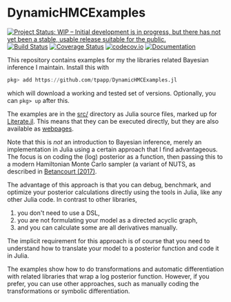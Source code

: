 # DynamicHMCExamples

[![Project Status: WIP – Initial development is in progress, but there has not yet been a stable, usable release suitable for the public.](http://www.repostatus.org/badges/latest/wip.svg)](http://www.repostatus.org/#wip)
[![Build Status](https://travis-ci.org/tpapp/DynamicHMCExamples.jl.svg?branch=master)](https://travis-ci.org/tpapp/DynamicHMCExamples.jl)
[![Coverage Status](https://coveralls.io/repos/tpapp/DynamicHMCExamples.jl/badge.svg?branch=master&service=github)](https://coveralls.io/github/tpapp/DynamicHMCExamples.jl?branch=master)
[![codecov.io](http://codecov.io/github/tpapp/DynamicHMCExamples.jl/coverage.svg?branch=master)](http://codecov.io/github/tpapp/DynamicHMCExamples.jl?branch=master)
[![Documentation](https://img.shields.io/badge/docs-latest-blue.svg)](https://tpapp.github.io/DynamicHMCExamples.jl/latest)

This repository contains examples for my the libraries related Bayesian inference I maintain. Install this with

```julia
pkg> add https://github.com/tpapp/DynamicHMCExamples.jl
```

which will download a working and tested set of versions. Optionally, you can `pkg> up` after this.

The examples are in the [src/](./src/) directory as Julia source files, marked up for [Literate.jl](https://github.com/fredrikekre/Literate.jl). This means that they can be executed directly, but they are also available as [webpages](https://tpapp.github.io/DynamicHMCExamples.jl/latest).

Note that this is *not* an introduction to Bayesian inference, merely an implementation in Julia using a certain approach that I find advantageous. The focus is on coding the (log) posterior as a function, then passing this to a modern Hamiltonian Monte Carlo sampler (a variant of NUTS, as described in [Betancourt (2017)](https://arxiv.org/abs/1701.02434).

The advantage of this approach is that you can debug, benchmark, and optimize your posterior calculations directly using the tools in Julia, like any other Julia code. In contrast to other libraries,

1. you don't need to use a DSL,
2. you are not formulating your model as a directed acyclic graph,
3. and you can calculate some are all derivatives manually.

The implicit requirement for this approach is of course that you need to understand how to translate your model to a posterior function and code it in Julia.

The examples show how to do transformations and automatic differentiation with related libraries that wrap a log posterior function. However, if you prefer, you can use other approaches, such as manually coding the transformations or symbolic differentiation.
